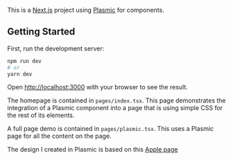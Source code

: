 This is a [Next.js](https://nextjs.org/) project using [Plasmic](https://www.plasmic.app/) for components. 

## Getting Started

First, run the development server:

```bash
npm run dev
# or
yarn dev
```

Open [http://localhost:3000](http://localhost:3000) with your browser to see the result.

The homepage is contained in `pages/index.tsx`. This page demonstrates the integration of a Plasmic component into a page that is using simple CSS for the rest of its elements.

A full page demo is contained in `pages/plasmic.tsx`. This uses a Plasmic page for all the content on the page. 

The design I created in Plasmic is based on this [Apple page](https://www.apple.com/au/iphone-13-pro/)

